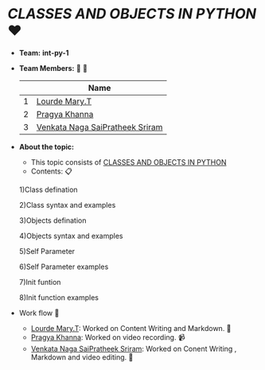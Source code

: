 # ***CLASSES AND OBJECTS IN PYTHON*** :heart:
- **Team:** **int-py-1**
- **Team Members:** 👧 👦

     ||Name|
     |-|-|
     |1|[Lourde Mary.T]()|
     |2|[Pragya Khanna]()|
     |3|[Venkata Naga SaiPratheek Sriram]()|

- **About the topic:** 
    - This topic consists of [CLASSES AND OBJECTS IN PYTHON]()
    - Contents: :clipboard:
    
    1)Class defination
    
    2)Class syntax and examples
    
    3)Objects defination
    
    4)Objects syntax and examples
    
    5)Self Parameter 
    
    6)Self Parameter examples
    
    7)Init funtion 
    
    8)Init function examples

- Work flow :bookmark_tabs:
    - [Lourde Mary.T](): Worked on Content Writing and Markdown. :memo:
    - [Pragya Khanna](): Worked on video recording. :video_camera:
    - [Venkata Naga SaiPratheek Sriram](): Worked on Conent Writing , Markdown and video editing. :mag_right:
   


